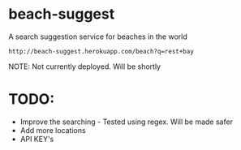 # beach-suggest

A search suggestion service for beaches in the world

    http://beach-suggest.herokuapp.com/beach?q=rest+bay
    
NOTE: Not currently deployed. Will be shortly

# TODO:

* Improve the searching - Tested using regex. Will be made safer
* Add more locations
* API KEY's
